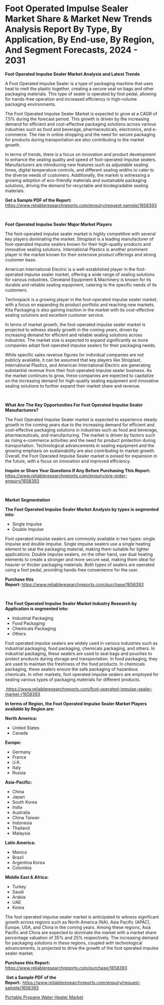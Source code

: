 <p><h1>Foot Operated Impulse Sealer Market Share & Market New Trends Analysis Report By Type, By Application, By End-use, By Region, And Segment Forecasts, 2024 - 2031</h1></p><p><strong>Foot Operated Impulse Sealer Market Analysis and Latest Trends</strong></p>
<p><p>A Foot Operated Impulse Sealer is a type of packaging machine that uses heat to melt the plastic together, creating a secure seal on bags and other packaging materials. This type of sealer is operated by foot pedal, allowing for hands-free operation and increased efficiency in high-volume packaging environments.</p><p>The Foot Operated Impulse Sealer Market is expected to grow at a CAGR of 7.5% during the forecast period. This growth is driven by the increasing demand for efficient and cost-effective packaging solutions across various industries such as food and beverage, pharmaceuticals, electronics, and e-commerce. The rise in online shopping and the need for secure packaging for products during transportation are also contributing to the market growth.</p><p>In terms of trends, there is a focus on innovation and product development to enhance the sealing quality and speed of foot-operated impulse sealers. Manufacturers are introducing new features such as adjustable sealing times, digital temperature controls, and different sealing widths to cater to the diverse needs of customers. Additionally, the market is witnessing a growing adoption of eco-friendly materials and sustainable packaging solutions, driving the demand for recyclable and biodegradable sealing materials.</p></p>
<p><strong>Get a Sample PDF of the Report:&nbsp;</strong> <a href="https://www.reliableresearchreports.com/enquiry/request-sample/1658393">https://www.reliableresearchreports.com/enquiry/request-sample/1658393</a></p>
<p>&nbsp;</p>
<p><strong>Foot Operated Impulse Sealer Major Market Players</strong></p>
<p><p>The foot-operated impulse sealer market is highly competitive with several key players dominating the market. Strojplast is a leading manufacturer of foot-operated impulse sealers known for their high-quality products and innovative sealing solutions. International Plastics is another prominent player in the market known for their extensive product offerings and strong customer base.</p><p>American International Electric is a well-established player in the foot-operated impulse sealer market, offering a wide range of sealing solutions for various industries. Cleveland Equipment & Machinery is known for its durable and reliable sealing equipment, catering to the specific needs of its customers.</p><p>Technopack is a growing player in the foot-operated impulse sealer market, with a focus on expanding its product portfolio and reaching new markets. Kita Packaging is also gaining traction in the market with its cost-effective sealing solutions and excellent customer service.</p><p>In terms of market growth, the foot-operated impulse sealer market is projected to witness steady growth in the coming years, driven by increasing demand for efficient and reliable sealing solutions across industries. The market size is expected to expand significantly as more companies adopt foot-operated impulse sealers for their packaging needs.</p><p>While specific sales revenue figures for individual companies are not publicly available, it can be assumed that key players like Strojplast, International Plastics, and American International Electric are generating substantial revenue from their foot-operated impulse sealer business. As the market continues to grow, these companies are expected to capitalize on the increasing demand for high-quality sealing equipment and innovative sealing solutions to further expand their market share and revenue.</p></p>
<p>&nbsp;</p>
<p><strong>What Are The Key Opportunities For Foot Operated Impulse Sealer Manufacturers?</strong></p>
<p><p>The Foot Operated Impulse Sealer market is expected to experience steady growth in the coming years due to the increasing demand for efficient and cost-effective packaging solutions in industries such as food and beverage, pharmaceuticals, and manufacturing. The market is driven by factors such as rising e-commerce activities and the need for product protection during transportation. Technological advancements in sealing equipment and the growing emphasis on sustainability are also contributing to market growth. Overall, the Foot Operated Impulse Sealer market is poised for expansion in the future, with a focus on innovation and improved efficiency.</p></p>
<p><strong>Inquire or Share Your Questions If Any Before Purchasing This Report:</strong> <a href="https://www.reliableresearchreports.com/enquiry/pre-order-enquiry/1658393">https://www.reliableresearchreports.com/enquiry/pre-order-enquiry/1658393</a></p>
<p>&nbsp;</p>
<p><strong>Market Segmentation</strong></p>
<p><strong>The Foot Operated Impulse Sealer Market Analysis by types is segmented into:</strong></p>
<p><ul><li>Single Impulse</li><li>Double Impulse</li></ul></p>
<p><p>Foot operated impulse sealers are commonly available in two types: single impulse and double impulse. Single impulse sealers use a single heating element to seal the packaging material, making them suitable for lighter applications. Double impulse sealers, on the other hand, use dual heating elements to create a stronger and more secure seal, making them ideal for heavier or thicker packaging materials. Both types of sealers are operated using a foot pedal, providing hands-free convenience for the user.</p></p>
<p><strong>Purchase this Report:&nbsp;</strong><a href="https://www.reliableresearchreports.com/purchase/1658393">https://www.reliableresearchreports.com/purchase/1658393</a></p>
<p>&nbsp;</p>
<p><strong>The Foot Operated Impulse Sealer Market Industry Research by Application is segmented into:</strong></p>
<p><ul><li>Industrial Packaging</li><li>Food Packaging</li><li>Chemicals Packaging</li><li>Others</li></ul></p>
<p><p>Foot operated impulse sealers are widely used in various industries such as industrial packaging, food packaging, chemicals packaging, and others. In industrial packaging, these sealers are used to seal bags and pouches to protect products during storage and transportation. In food packaging, they are used to maintain the freshness of the food products. In chemicals packaging, these sealers ensure the safe packaging of hazardous chemicals. In other markets, foot operated impulse sealers are employed for sealing various types of packaging materials for different products.</p></p>
<p><a href="https://www.reliableresearchreports.com/foot-operated-impulse-sealer-market-r1658393">&nbsp;https://www.reliableresearchreports.com/foot-operated-impulse-sealer-market-r1658393</a></p>
<p><strong>In terms of Region, the Foot Operated Impulse Sealer Market Players available by Region are:</strong></p>
<p>
    <p> <strong> North America: </strong>
        <ul>
            <li>United States</li>
            <li>Canada</li>
        </ul>
        </p> 
    <p> <strong> Europe: </strong>
        <ul>
            <li>Germany</li>
            <li>France</li>
            <li>U.K.</li>
            <li>Italy</li>
            <li>Russia</li>
        </ul>
        </p> 
    <p> <strong> Asia-Pacific: </strong>
        <ul>
            <li>China</li>
            <li>Japan</li>
            <li>South Korea</li>
            <li>India</li>
            <li>Australia</li>
            <li>China Taiwan</li>
            <li>Indonesia</li>
            <li>Thailand</li>
            <li>Malaysia</li>
        </ul>
        </p> 
    <p> <strong> Latin America: </strong>
        <ul>
            <li>Mexico</li>
            <li>Brazil</li>
            <li>Argentina Korea</li>
            <li>Colombia</li>
        </ul>
        </p> 
    <p> <strong> Middle East & Africa: </strong>
        <ul>
            <li>Turkey</li>
            <li>Saudi</li>
            <li>Arabia</li>
            <li>UAE</li>
            <li>Korea</li>
        </ul>
    </p>
    </p>
<p><p>The foot operated impulse sealer market is anticipated to witness significant growth across regions such as North America (NA), Asia Pacific (APAC), Europe, USA, and China in the coming years. Among these regions, Asia Pacific and China are expected to dominate the market with a market share percentage valuation of 35% and 25% respectively. The increasing demand for packaging solutions in these regions, coupled with technological advancements, is projected to drive the growth of the foot operated impulse sealer market.</p></p>
<p><strong>Purchase this Report: </strong><a href="https://www.reliableresearchreports.com/purchase/1658393">https://www.reliableresearchreports.com/purchase/1658393</a></p>
<p>&nbsp;<strong>Get a Sample PDF of the Report:&nbsp;&nbsp;</strong><a href="https://www.reliableresearchreports.com/enquiry/request-sample/1658393">https://www.reliableresearchreports.com/enquiry/request-sample/1658393</a></p>
<p><strong></strong></p>
<p><p><a href="https://github.com/lataunyatinikmelvin59ilbd0dv/Market-Research-Report-List-2/blob/main/portable-propane-water-heater-market.md">Portable Propane Water Heater Market</a></p></p>
